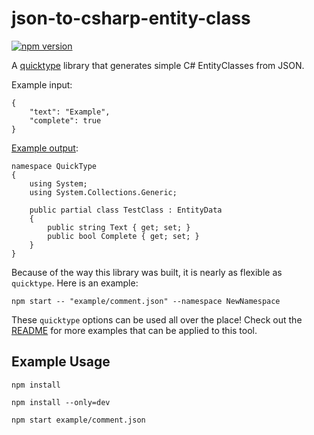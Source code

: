 # json-to-csharp-entity-class
[![npm version](https://badge.fury.io/js/json-to-csharp-entity-class.svg)](https://badge.fury.io/js/json-to-csharp-entity-class)

A [quicktype](https://github.com/quicktype/quicktype) library that generates simple C# EntityClasses from JSON.

Example input:

```
{
    "text": "Example",
    "complete": true
}
```

[Example output](https://docs.microsoft.com/en-us/azure/app-service-mobile/app-service-mobile-dotnet-backend-how-to-use-server-sdk#define-table-controller):

```
namespace QuickType
{
    using System;
    using System.Collections.Generic;

    public partial class TestClass : EntityData
    {
        public string Text { get; set; }
        public bool Complete { get; set; }
    }
}
```
Because of the way this library was built, it is nearly as flexible as `quicktype`. Here is an example:
```
npm start -- "example/comment.json" --namespace NewNamespace
```
These ```quicktype``` options can be used all over the place! Check out the [README](https://github.com/quicktype/quicktype/blob/master/README.md) for more examples that can be applied to this tool.

## Example Usage
`npm install`

`npm install --only=dev`

`npm start example/comment.json`

